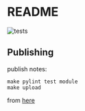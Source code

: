# README

![tests](https://github.com/retospect/simigen/actions/workflows/ci.yml/badge.svg)

## Publishing

publish notes:
```
make pylint test module
make upload
```
from [here](https://itnext.io/create-build-and-ship-a-python3-pip-module-in-5-minutes-31dd6d9d5c8f)
